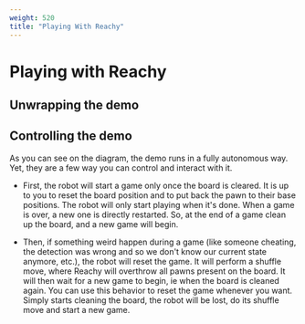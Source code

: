 ```yaml
---
weight: 520
title: "Playing With Reachy"
---
```


# Playing with Reachy

## Unwrapping the demo

<!-- **TODO: diagram** -->

## Controlling the demo

As you can see on the diagram, the demo runs in a fully autonomous way. Yet, they are a few way you can control and interact with it.

* First, the robot will start a game only once the board is cleared. It is up to you to reset the board position and to put back the pawn to their base positions. The robot will only start playing when it's done. When a game is over, a new one is directly restarted. So, at the end of a game clean up the board, and a new game will begin.

* Then, if something weird happen during a game (like someone cheating, the detection was wrong and so we don't know our current state anymore, etc.), the robot will reset the game. It will perform a shuffle move, where Reachy will overthrow all pawns present on the board. It will then wait for a new game to begin, ie when the board is cleaned again. You can use this behavior to reset the game whenever you want. Simply starts cleaning the board, the robot will be lost, do its shuffle move and start a new game.




